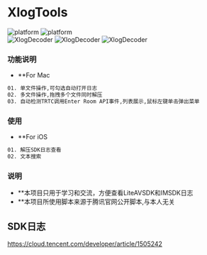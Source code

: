 # XlogTools

![platform](https://img.shields.io/badge/platform-macos-lightgrey.svg)
![platform](https://img.shields.io/badge/platform-ios-lightgrey.svg)  
![XlogDecoder](https://github.com/LiuKaoji/XlogDecoder/blob/master/snapshot001.png)
![XlogDecoder](https://github.com/LiuKaoji/XlogDecoder/blob/master/snapshot002.png)
![XlogDecoder](https://github.com/LiuKaoji/XlogDecoder/blob/master/snapshot003.gif)


### 功能说明

* **For Mac
```bash
01. 单文件操作,可勾选自动打开日志
02. 多文件操作,拖拽多个文件同时解压
03. 自动检测TRTC调用Enter Room API事件,列表展示,鼠标左键单击弹出菜单
```
### 使用
* **For iOS
```bash
01. 解压SDK日志查看
02. 文本搜索
```


### 说明
* **本项目只用于学习和交流，方便查看LiteAVSDK和IMSDK日志
* **本项目所使用脚本来源于腾讯官网公开脚本,与本人无关


## SDK日志
https://cloud.tencent.com/developer/article/1505242
 
